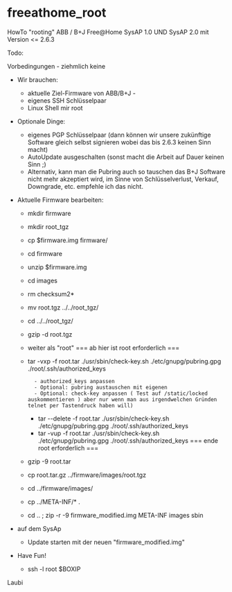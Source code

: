 # freeathome_root
HowTo "rooting" ABB / B+J Free@Home SysAP 1.0 UND SysAP 2.0 mit Version <= 2.6.3 

Todo:

Vorbedingungen - ziehmlich keine
- Wir brauchen:
	- aktuelle Ziel-Firmware von ABB/B+J	- 
	- eigenes SSH Schlüsselpaar
	- Linux Shell mir root

- Optionale Dinge:
	- eigenes PGP Schlüsselpaar (dann können wir unsere zukünftige Software gleich selbst signieren wobei das bis 2.6.3 keinen Sinn macht) 
	- AutoUpdate ausgeschalten (sonst macht die Arbeit auf Dauer keinen Sinn ;)
	- Alternativ, kann man die Pubring auch so tauschen das B+J Software nicht mehr akzeptiert wird, 
	  im Sinne von Schlüsselverlust, Verkauf, Downgrade, etc. empfehle ich das nicht.

- Aktuelle Firmware bearbeiten:
	- mkdir firmware
	- mkdir root_tgz
	- cp $firmware.img firmware/
	- cd firmware
	- unzip $firmware.img
	- cd images
	- rm checksum2*
	- mv root.tgz ../../root_tgz/
	- cd ../../root_tgz/
	- gzip -d root.tgz
	- weiter als "root"
	=== ab hier ist root erforderlich ===
	- tar -vxp -f root.tar ./usr/sbin/check-key.sh ./etc/gnupg/pubring.gpg ./root/.ssh/authorized_keys

			- authorized_keys anpassen
			- Optional: pubring austauschen mit eigenen 
			- Optional: check-key anpassen ( Test auf /static/locked auskommentieren ) aber nur wenn man aus irgendwelchen Gründen telnet per Tastendruck haben will)

        - tar --delete -f root.tar ./usr/sbin/check-key.sh ./etc/gnupg/pubring.gpg ./root/.ssh/authorized_keys
        - tar -vup -f root.tar ./usr/sbin/check-key.sh ./etc/gnupg/pubring.gpg ./root/.ssh/authorized_keys
	=== ende root erforderlich ===
	- gzip -9 root.tar
	- cp root.tar.gz ../firmware/images/root.tgz
	- cd ../firmware/images/
	- cp ../META-INF/* .
	- cd .. ; zip -r -9 firmware_modified.img META-INF images sbin

- auf dem SysAp
	- Update starten mit der neuen "firmware_modified.img"

- Have Fun!
	- ssh -l root $BOXIP

Laubi
